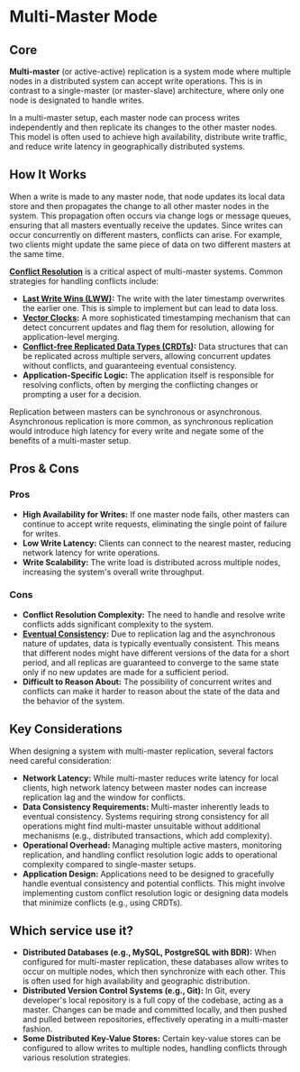 # Multi-Master Mode

## Core

**Multi-master** (or active-active) replication is a system mode where multiple nodes in a distributed system can accept write operations. This is in contrast to a single-master (or master-slave) architecture, where only one node is designated to handle writes.

In a multi-master setup, each master node can process writes independently and then replicate its changes to the other master nodes. This model is often used to achieve high availability, distribute write traffic, and reduce write latency in geographically distributed systems.

## How It Works

When a write is made to any master node, that node updates its local data store and then propagates the change to all other master nodes in the system. This propagation often occurs via change logs or message queues, ensuring that all masters eventually receive the updates. Since writes can occur concurrently on different masters, conflicts can arise. For example, two clients might update the same piece of data on two different masters at the same time.

**[Conflict Resolution](../../conflict-resolution/README.md)** is a critical aspect of multi-master systems. Common strategies for handling conflicts include:
-   **[Last Write Wins (LWW)](../../conflict-resolution/last-write-wins/README.md):** The write with the later timestamp overwrites the earlier one. This is simple to implement but can lead to data loss.
-   **[Vector Clocks](../../conflict-resolution/vector-clocks/README.md):** A more sophisticated timestamping mechanism that can detect concurrent updates and flag them for resolution, allowing for application-level merging.
-   **[Conflict-free Replicated Data Types (CRDTs)](../../conflict-resolution/crdts/README.md):** Data structures that can be replicated across multiple servers, allowing concurrent updates without conflicts, and guaranteeing eventual consistency.
-   **Application-Specific Logic:** The application itself is responsible for resolving conflicts, often by merging the conflicting changes or prompting a user for a decision.

Replication between masters can be synchronous or asynchronous. Asynchronous replication is more common, as synchronous replication would introduce high latency for every write and negate some of the benefits of a multi-master setup.

## Pros & Cons

### Pros

-   **High Availability for Writes:** If one master node fails, other masters can continue to accept write requests, eliminating the single point of failure for writes.
-   **Low Write Latency:** Clients can connect to the nearest master, reducing network latency for write operations.
-   **Write Scalability:** The write load is distributed across multiple nodes, increasing the system's overall write throughput.

### Cons

-   **Conflict Resolution Complexity:** The need to handle and resolve write conflicts adds significant complexity to the system.
-   **[Eventual Consistency](../../consistency-models/eventual-consistency/README.md):** Due to replication lag and the asynchronous nature of updates, data is typically eventually consistent. This means that different nodes might have different versions of the data for a short period, and all replicas are guaranteed to converge to the same state only if no new updates are made for a sufficient period.
-   **Difficult to Reason About:** The possibility of concurrent writes and conflicts can make it harder to reason about the state of the data and the behavior of the system.

## Key Considerations

When designing a system with multi-master replication, several factors need careful consideration:

-   **Network Latency:** While multi-master reduces write latency for local clients, high network latency between master nodes can increase replication lag and the window for conflicts.
-   **Data Consistency Requirements:** Multi-master inherently leads to eventual consistency. Systems requiring strong consistency for all operations might find multi-master unsuitable without additional mechanisms (e.g., distributed transactions, which add complexity).
-   **Operational Overhead:** Managing multiple active masters, monitoring replication, and handling conflict resolution logic adds to operational complexity compared to single-master setups.
-   **Application Design:** Applications need to be designed to gracefully handle eventual consistency and potential conflicts. This might involve implementing custom conflict resolution logic or designing data models that minimize conflicts (e.g., using CRDTs).

## Which service use it?

-   **Distributed Databases (e.g., MySQL, PostgreSQL with BDR):** When configured for multi-master replication, these databases allow writes to occur on multiple nodes, which then synchronize with each other. This is often used for high availability and geographic distribution.
-   **Distributed Version Control Systems (e.g., Git):** In Git, every developer's local repository is a full copy of the codebase, acting as a master. Changes can be made and committed locally, and then pushed and pulled between repositories, effectively operating in a multi-master fashion.
-   **Some Distributed Key-Value Stores:** Certain key-value stores can be configured to allow writes to multiple nodes, handling conflicts through various resolution strategies.
